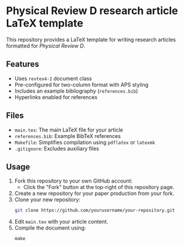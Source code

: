 # Physical Review D research article LaTeX template

This repository provides a LaTeX template for writing research articles formatted for *Physical Review D*.

## Features
- Uses `revtex4-2` document class
- Pre-configured for two-column format with APS styling
- Includes an example bibliography (`references.bib`)
- Hyperlinks enabled for references

## Files
- `main.tex`: The main LaTeX file for your article
- `references.bib`: Example BibTeX references
- `Makefile`: Simplifies compilation using `pdflatex` or `latexmk`
- `.gitignore`: Excludes auxiliary files

## Usage
1. Fork this repository to your own GitHub account:
   - Click the "Fork" button at the top-right of this repository page.
2. Create a new repository for your paper production from your fork.
3. Clone your new repository:
   ```sh
   git clone https://github.com/yourusername/your-repository.git
   ```
4. Edit `main.tex` with your article content.
5. Compile the document using:
   ```
   make
   ```
